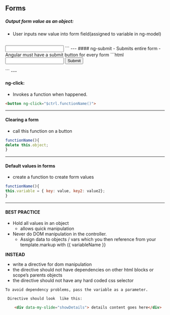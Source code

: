 ## Forms


##### Output form value as an object:
- User inputs new value into form field(assigned to variable in ng-model)
  ```html
<input type="text" ng-model="$ctrl.variable.name">
```
---
#### ng-submit
- Submits entire form
- Angular must have a submit button for every form
```html
<form ng-submit="$ctrl.functionName()">
<input type="text" ng-model="$ctrl.variable"/>
<input type="submit">
</form>
```
---

#### ng-click:
- Invokes a function when happened.
```html
<button ng-click="$ctrl.functionName()">
```
---
#### Clearing a form
- call this function on a button
```javascript
functionName(){
delete this.object;
}
```
---
#### Default values in forms
- create a function to create form values
```javascript
functionName(){
this.variable = { key: value, key2: value2};
}
```
---
#### BEST PRACTICE
- Hold all values in an object
  - allows quick manipulation
- Never do DOM manipulation in the controller.
  - Assign data to objects / vars which you then reference from your template.markup with {{ variableName }}

**INSTEAD**
  -  write a directive for dom manipulation
  -  the directive should not have dependencies on other html blocks or scope’s parents objects
  -  the directive should not have any hard coded css selector

    To avoid dependency problems, pass the variable as a parameter.

     Directive should look  like this:
```html
    <div data-my-slide="showDetails"> details content goes here</div>
```
